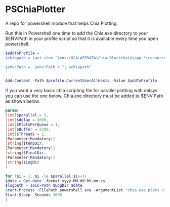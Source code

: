 # PSChiaPlotter
A repo for powershell module that helps Chia Plotting. 

Run this in Powershell one time to add the Chia.exe directory to your $ENV:Path in your profile script so that it is available every time you open powershell.

```Powershell
$addToProfile = '
$chiapath = (get-item "$env:LOCALAPPDATA\Chia-Blockchain\app-*\resources\app.asar.unpacked\daemon\").fullname

$env:Path =  $env:Path + "; $chiapath"
'

Add-Content -Path $profile.CurrentUserAllHosts -Value $addToProfile
```

If you want a very basic chia scripting file for parallel plotting with delays you can use the one below. Chia.exe directory must be added to $ENV:Path as shown below.
```Powershell
param(
[int]$parallel = 3,
[int]$delay = 3600,
[int]$PlotsPerQueue = 1,
[int]$Buffer = 3390,
[int]$Threads = 2,
[Parameter(Mandatory)]
[string]$tempDir,
[Parameter(Mandatory)]
[string]$FinalDir,
[Parameter(Mandatory)]
[string]$LogDir
)

for ($i = 1; $i -le $parallel;$i++){
$date = Get-date -format yyyy-MM-dd-hh-mm-ss
$logpath = Join-Path $LogDir $date
Start-Process -FilePath powershell.exe -ArgumentList "chia.exe plots create -n $plotsperQueue -b $Buffer -r $Threads -t $tempDir -d $FinalDir | Tee-Object -FilePath $($LogPath)_$($i).log"
Start-Sleep -Seconds 3600
}
```
